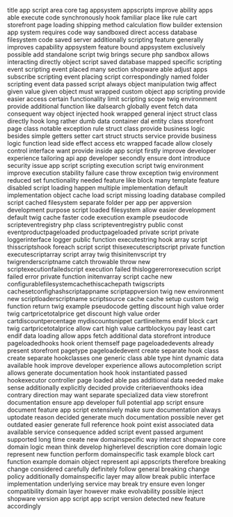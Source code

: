 title app script area core tag appsystem appscripts improve ability apps able execute code synchronously hook familiar place like rule cart storefront page loading shipping method calculation flow builder extension app system requires code way sandboxed direct access database filesystem code saved server additionally scripting feature generally improves capability appsystem feature bound appsystem exclusively possible add standalone script twig brings secure php sandbox allows interacting directly object script saved database mapped specific scripting event scripting event placed many section shopware able adjust apps subscribe scripting event placing script correspondingly named folder scripting event data passed script always object manipulation twig affect given value given object must wrapped custom object app scripting provide easier access certain functionality limit scripting scope twig environment provide additional function like dalsearch globally event fetch data consequent way object injected hook wrapped general inject struct class directly hook long rather dumb data container dal entity class storefront page class notable exception rule struct class provide business logic besides simple getters setter cart struct structs service provide business logic function lead side effect access etc wrapped facade allow closely control interface want provide inside app script firstly improve developer experience tailoring api app developer secondly ensure dont introduce security issue app script scripting execution script twig environment improve execution stability failure case throw exception twig environment reduced set functionality needed feature like block many template feature disabled script loading happen multiple implementation default implementation object cache load script missing loading database compiled script cached filesystem separate folder per app per appversion development purpose script loaded filesystem allow easier development default twig cache faster code execution example pseudocode scripteventregistry php class scripteventregistry public const eventproductpageloaded productpageloaded private script private loggerinterface logger public function executestring hook array script thisscriptshook foreach script script thisexecutescriptscript private function executescriptarray script array twig thisinitenvscript try twigrenderscriptname catch throwable throw new scriptexecutionfailedscript execution failed thisloggererrorexecution script failed error private function initenvarray script cache new configurablefilesystemcachethiscachepath twigscripts cachesetconfighashscriptappname scriptappversion twig new environment new scriptloaderscriptname scriptsource cache cache setup custom twig function return twig example pseudocode getting discount high value order twig cartpricetotalprice get discount high value order cartdiscountpercentage mydiscountsnippet cartlineitems endif block cart twig cartpricetotalprice allow cart high value cartblockyou pay least cart endif data loading allow apps fetch additional data storefront introduce pageloadedhooks hook orient themself page pageloadedevents already present storefront pagetype pageloadedevent create separate hook class create separate hookclasses one generic class able type hint dynamic data available hook improve developer experience allows autocompletion script allows generate documentation hook hook instantiated passed hookexecutor controller page loaded able pas additional data needed make sense additionally explicitly decided provide criteriaeventhooks idea contrary direction may want separate specialized data view storefront documentation ensure app developer full potential app script ensure document feature app script extensively make sure documentation always uptodate reason decided generate much documentation possible never get outdated easier generate full reference hook point exist associated data available service consequence added script event passed argument supported long time create new domainspecific way interact shopware core domain logic mean think develop higherlevel description core domain logic represent new function perform domainspecific task example block cart function example domain object represent api appscripts therefore breaking change considered carefully definitely follow general breaking change policy additionally domainspecific layer may allow break public interface implementation underlying service may break try ensure even longer compatibility domain layer however make evolvability possible inject shopware version app script app script version detected new feature accordingly